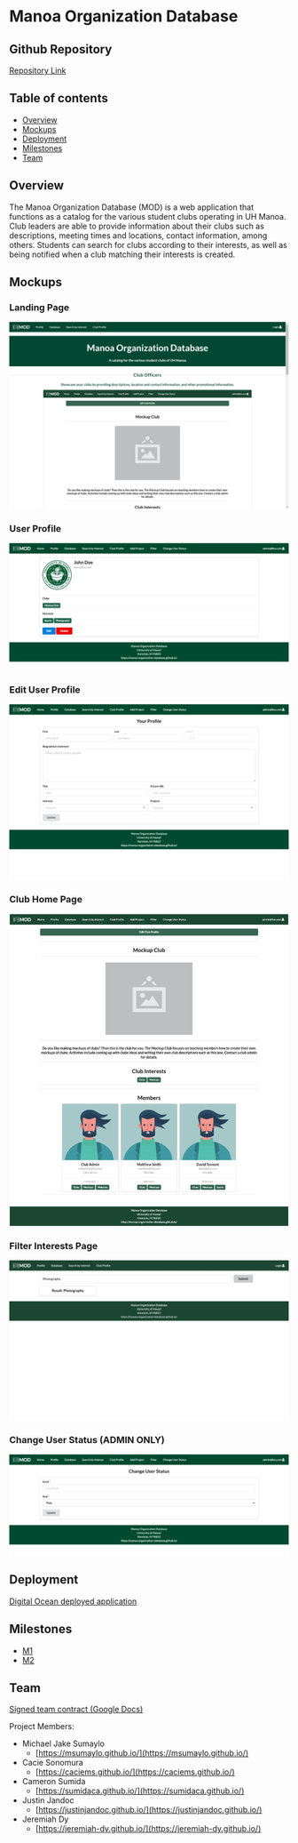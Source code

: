 # Manoa Organization Database

## Github Repository
[Repository Link](https://github.com/manoa-organization-database/manoa-organization-database)

## Table of contents

* [Overview](#overview)
* [Mockups](#mockups)
* [Deployment](#deployment)
* [Milestones](#milestones)
* [Team](#team)

## Overview

The Manoa Organization Database (MOD) is a web application that functions as a catalog for the various student clubs operating in UH Manoa. Club leaders are able to provide information about their clubs such as descriptions, meeting times and locations, contact information, among others. Students can search for clubs according to their interests, as well as being notified when a club matching their interests is created. 

## Mockups

### Landing Page
![](doc/landing-page.png)

### User Profile

![](doc/user-profile.png)

### Edit User Profile

![](doc/edit-user-profile.png)

### Club Home Page

![](doc/mockup-club.png)

### Filter Interests Page

![](doc/updated-search-page.png)

### Change User Status (ADMIN ONLY)

![](doc/change-user-status.png)

## Deployment
[Digital Ocean deployed application](http://157.230.5.143/)

## Milestones
* [M1](https://github.com/manoa-organization-database/manoa-organization-database/projects/1)
* [M2](https://github.com/manoa-organization-database/manoa-organization-database/projects/3)

## Team
[Signed team contract (Google Docs)](https://docs.google.com/document/d/1UChPYIE-sgugvcdFsXJEnXW9ANwPD44ScJRYUDkU3s4/edit?usp=sharing)

Project Members:
* Michael Jake Sumaylo
  * [https://msumaylo.github.io/](https://msumaylo.github.io/) 
* Cacie Sonomura
  * [https://caciems.github.io/](https://caciems.github.io/)
* Cameron Sumida
  * [https://sumidaca.github.io/](https://sumidaca.github.io/)
* Justin Jandoc
  * [https://justinjandoc.github.io/](https://justinjandoc.github.io/)
* Jeremiah Dy
  * [https://jeremiah-dy.github.io/](https://jeremiah-dy.github.io/)
